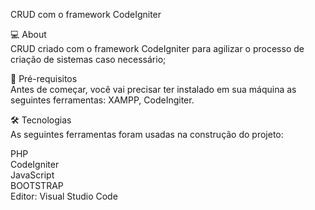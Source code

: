 CRUD com o framework CodeIgniter

💻 About<br>
CRUD criado com o framework CodeIgniter para agilizar o processo de criação de sistemas caso necessário;


🚀 Pré-requisitos<br>
Antes de começar, você vai precisar ter instalado em sua máquina as seguintes ferramentas: XAMPP, CodeIngiter.


🛠 Tecnologias<br>
As seguintes ferramentas foram usadas na construção do projeto:


PHP<br>
CodeIgniter<br>
JavaScript<br>
BOOTSTRAP<br>
Editor: Visual Studio Code
